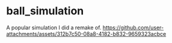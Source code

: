 # ball_simulation
A popular simulation I did a remake of.
https://github.com/user-attachments/assets/312b7c50-08a8-4182-b832-9659323acbce
